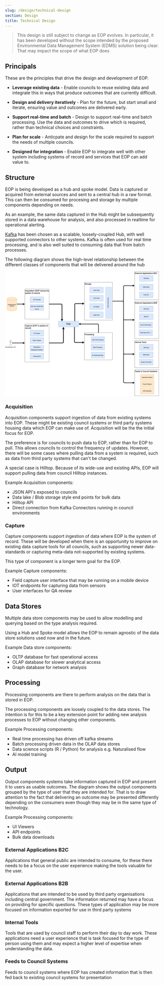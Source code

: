 ```yaml
---
slug: /design/technical-design
section: Design
title: Technical Design
---
```


> This design is still subject to change as EOP evolves. In particular, it has
> been developed without the scope intended by the proposed Environmental Data
> Management System (EDMS) solution being clear. That may impact the scope of
> what EOP does

## Principals

These are the principles that drive the design and development of EOP.

- **Leverage existing data** - Enable councils to reuse existing data and 
integrate this in ways that produce outcomes that are currently difficult.

- **Design and delivery iteratively** - Plan for the future, but start small and
iterate, ensuring value and outcomes are delivered early.

- **Support real-time and batch** - Design to support real-time and batch
processing. Use the data and outcomes to drive which is required, rather
than technical choices and constraints. 

- **Plan for scale** - Anticpate and design for the scale required to support
the needs of multiple councils.

- **Designed for integration** - Enable EOP to integrate well with other system
including systems of record and services that EOP can add value to.

## Structure

EOP is being developed as a hub and spoke model. Data is captured or acquired
from external sources and sent to a central hub in a raw format. This can then
be consumed for procesing and storage by multiple components depending on needs.

As an example, the same data captured in the Hub might be subsequently stored in
a data warehouse for analysis, and also processed in realtime for operational
alerting.

[Kafka](https://kafka.apache.org/) has been chosen as a scalable, loosely-coupled
Hub, with well supported connectors to other systems. Kafka is often used
for real time processing, and is also well suited to consuming data that from
batch processes.

The following diagram shows the high-level relationship between the different
classes of components that will be delivered around the hub

![High Level Overview Diagram](./high-level-overview.png)

### Acquisition

Acquisition components support ingestion of data from existing systems into EOP.
These might be existing council systems or third party systems housing data
which EOP can make use of. Acquisition will be the the initial focus for EOP.

The preference is for councils to push data to EOP, rather than for EOP to pull.
This allows councils to control the frequency of updates. However, there will be
some cases where pulling data from a system is required, such as data from third
party systems that can't be changed.

A special case is Hilltop. Because of its wide-use and existing APIs, EOP will
support pulling data from council Hilltop instances.

Example Acquisition components:

- JSON API's exposed to councils
- Data lake / Blob storage style end points for bulk data
- Hilltop API
- Direct connection from Kafka Connectors running in council environments

### Capture

Capture components support ingestion of data where EOP is the system of record.
These will be developed when there is an opportunity to improve on existing data
capture tools for all councils, such as supporting newer data-standards or
capturing meta-data not-supported by existing systems.

This type of component is a longer term goal for the EOP.

Example Capture components:

- Field capture user interface that may be running on a mobile device
- IOT endpoints for capturing data from sensors
- User interfaces for QA review

## Data Stores

Multiple data store components may be used to allow modelling and querying based
on the type analysis required.

Using a Hub and Spoke model allows the EOP to remain agnostic of the data store 
solutions used now and in the future.

Example Data store components:

- OLTP database for fast operational access
- OLAP database for slower analytical access
- Graph database for network analysis

## Processing

Processing components are there to perform analysis on the data that is stored
in EOP.

The processing components are loosely coupled to the data stores. The intention
is for this to be a key extension point for adding new analysis processes to EOP
without changing other components.

Example Processing components:

- Real time processing has driven off kafka streams
- Batch processing driven data in the OLAP data stores
- Data science scripts (R / Python) for analysis e.g. Naturalised flow
- AI model training

## Output

Output components systems take information captured in EOP and present it to
users as usable outcomes. The diagram shows the output components grouped by the
type of user that they are intended for. That is to draw attention to the fact
that delivering an outcome may be presented differently depending on the
consumers even though they may be in the same type of technology.

Example Processing components:

- UI Viewers
- API endpoints
- Bulk data downloads

### External Applications B2C

Applications that general public are intended to consume, for these there needs
to be a focus on the user experience making the tools valuable for the user.

### External Applications B2B

Applications that are intended to be used by third party organisations including
central government. The information returned may have a focus on providing for
specific questions. These types of application may be more focused on
information exported for use in third party systems

### Internal Tools

Tools that are used by council staff to perform their day to day work. These
applications need a user experience that is task focused for the type of person
using them and may expect a higher level of expertise when understanding the
data.

### Feeds to Council Systems

Feeds to council systems where EOP has created information that is then fed back
to existing council systems for presentation
